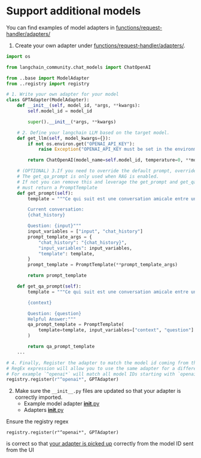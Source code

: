# Support additional models

You can find examples of model adapters in [functions/request-handler/adapters/](./functions/request-handler/adapters/)

1. Create your own adapter under [functions/request-handler/adapters/](./functions/request-handler/adapters/).

```python
import os

from langchain_community.chat_models import ChatOpenAI

from ..base import ModelAdapter
from ..registry import registry

# 1. Write your own adapter for your model
class GPTAdapter(ModelAdapter):
    def __init__(self, model_id, *args, **kwargs):
        self.model_id = model_id

        super().__init__(*args, **kwargs)

    # 2. Define your langchain LLM based on the target model.
    def get_llm(self, model_kwargs={}):
        if not os.environ.get("OPENAI_API_KEY"):
            raise Exception("OPENAI_API_KEY must be set in the environment")

        return ChatOpenAI(model_name=self.model_id, temperature=0, **model_kwargs)

    # (OPTIONAL) 3.If you need to override the default prompt, override the get_prompt and get_qa_prompt methods.
    # The get_qa_prompt is only used when RAG is enabled.
    # If not you can remove this and leverage the get_prompt and get_qa_prompts from the base adapter.
    # must return a PromptTemplate
    def get_prompt(self):
        template = """Ce qui suit est une conversation amicale entre un humain et une IA. Si l'IA ne connaît pas la réponse à une question, elle dit sincèrement qu'elle ne sait pas. De plus, l'IA répondra en Français et l'IA donnera toutes les références associées à chaque réponse.

        Current conversation:
        {chat_history}

        Question: {input}"""
        input_variables = ["input", "chat_history"]
        prompt_template_args = {
            "chat_history": "{chat_history}",
            "input_variables": input_variables,
            "template": template,
        }
        prompt_template = PromptTemplate(**prompt_template_args)

        return prompt_template

    def get_qa_prompt(self):
        template = """Ce qui suit est une conversation amicale entre un humain et une IA. Si l'IA ne connaît pas la réponse à une question, elle dit sincèrement qu'elle ne sait pas. De plus, l'IA répondra en Français et l'IA donnera toutes les références associées à chaque réponse.

        {context}

        Question: {question}
        Helpful Answer:"""
        qa_prompt_template = PromptTemplate(
            template=template, input_variables=["context", "question"]
        )

        return qa_prompt_template
    ...

# 4. Finally, Register the adapter to match the model id coming from the select UI
# RegEx expression will allow you to use the same adapter for a different models matching your regex.
# For example `^openai*` will match all model IDs starting with `openai` such `openai.gpt-4`
registry.register(r"^openai*", GPTAdapter)
```

2. Make sure the `__init__.py` files are updated so that your adapter is correctly imported.
   - Example model adapter [**init**.py](./functions/request-handler/adapters/openai/gpt.py)
   - Adapters [**init**.py](./functions/request-handler/adapters/__init__.py)

Ensure the registry regex

```
registry.register(r"^openai*", GPTAdapter)
```

is correct so that [your adapter is picked up](./functions/request-handler/index.py#L74) correctly from the model ID sent from the UI
